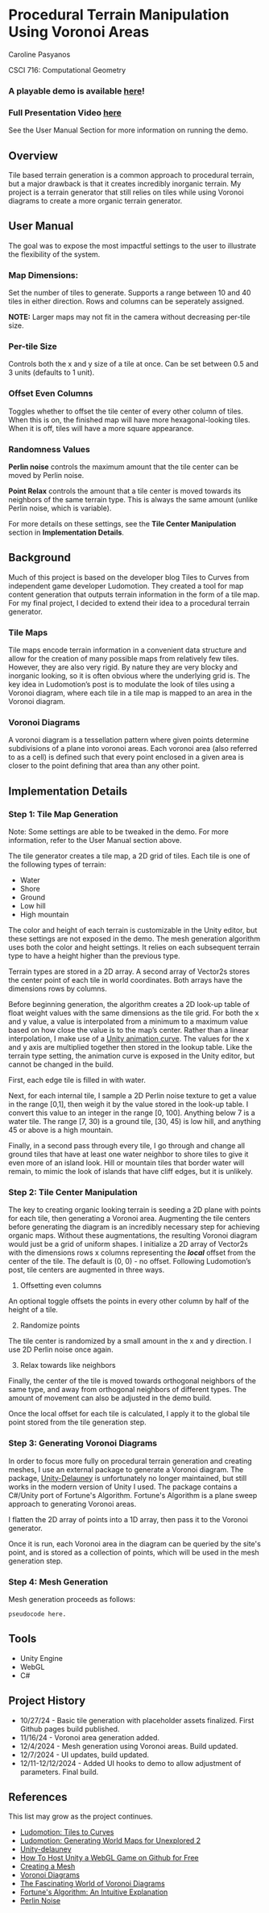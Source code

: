 # Procedural Terrain Manipulation Using Voronoi Areas

Caroline Pasyanos

CSCI 716: Computational Geometry

### A playable demo is available [here](https://pasyanos.github.io/Voronoi-Tiles/)!
### Full Presentation Video [here](https://www.youtube.com/watch?v=8Xx3i11P-_8)

See the User Manual Section for more information on running the demo.

## Overview

Tile based terrain generation is a common approach to procedural terrain, but a major drawback is that it creates incredibly inorganic terrain. My project is a terrain generator that still relies on tiles while using Voronoi diagrams to create a more organic terrain generator. 

## User Manual

The goal was to expose the most impactful settings to the user to illustrate the flexibility of the system. 

### Map Dimensions:

Set the number of tiles to generate. Supports a range between 10 and 40 tiles in either direction. Rows and columns can be seperately assigned.

**NOTE:** Larger maps may not fit in the camera without decreasing per-tile size.

### Per-tile Size

Controls both the x and y size of a tile at once. Can be set between 0.5 and 3 units (defaults to 1 unit).

### Offset Even Columns

Toggles whether to offset the tile center of every other column of tiles. When this is on, the finished map will have more hexagonal-looking tiles. When it is off, tiles will have a more square appearance.

### Randomness Values

**Perlin noise** controls the maximum amount that the tile center can be moved by Perlin noise.

**Point Relax** controls the amount that a tile center is moved towards its neighbors of the same terrain type. This is always the same amount (unlike Perlin noise, which is variable).

For more details on these settings, see the **Tile Center Manipulation** section in **Implementation Details**.

## Background
Much of this project is based on the developer blog Tiles to Curves from independent game developer Ludomotion. They created a tool for map content generation that outputs terrain information in the form of a tile map. For my final project, I decided to extend their idea to a procedural terrain generator. 

### Tile Maps

Tile maps encode terrain information in a convenient data structure and allow for the creation of many possible maps from relatively few tiles. However, they are also very rigid. By nature they are very blocky and inorganic looking, so it is often obvious where the underlying grid is. The key idea in Ludomotion’s post is to modulate the look of tiles using a Voronoi diagram, where each tile in a tile map is mapped to an area in the Voronoi diagram.

### Voronoi Diagrams

A voronoi diagram is a tessellation pattern where given points determine subdivisions of a plane into voronoi areas. Each voronoi area (also referred to as a cell) is defined such that every point enclosed in a given area is closer to the point defining that area than any other point.

## Implementation Details

### Step 1: Tile Map Generation

Note: Some settings are able to be tweaked in the demo. For more information, refer to the User Manual section above.

The tile generator creates a tile map, a 2D grid of tiles. Each tile is one of the following types of terrain:
- Water
- Shore
- Ground
- Low hill
- High mountain

The color and height of each terrain is customizable in the Unity editor, but these settings are not exposed in the demo. 
The mesh generation algorithm uses both the color and height settings. It relies on each subsequent terrain type to have a height higher than the previous type.

Terrain types are stored in a 2D array. A second array of Vector2s stores the center point of each tile in world coordinates. Both arrays have the dimensions rows by columns. 

Before beginning generation, the algorithm creates a 2D look-up table of float weight values with the same dimensions as the tile grid. For both the x and y value, a value is interpolated from a minimum to a maximum value based on how close the value is to the map’s center. 
Rather than a linear interpolation, I make use of a [Unity animation curve](https://docs.unity3d.com/6000.0/Documentation/ScriptReference/AnimationCurve.html). The values for the x and y axis are multiplied together then stored in the lookup table.
Like the terrain type setting, the animation curve is exposed in the Unity editor, but cannot be changed in the build.

First, each edge tile is filled in with water.

Next, for each internal tile, I sample a 2D Perlin noise texture to get a value in the range [0,1], then weigh it by the value stored in the look-up table. I convert this value to an integer in the range [0, 100]. Anything below 7 is a water tile. The range [7, 30) is a ground tile, [30, 45) is low hill, and anything 45 or above is a high mountain.

Finally, in a second pass through every tile, I go through and change all ground tiles that have at least one water neighbor to shore tiles to give it even more of an island look. Hill or mountain tiles that border water will remain, to mimic the look of islands that have cliff edges, but it is unlikely.

### Step 2: Tile Center Manipulation

The key to creating organic looking terrain is seeding a 2D plane with points for each tile, then generating a Voronoi area. Augmenting the tile centers before generating the diagram is an incredibly necessary step for achieving organic maps. Without these augmentations, the resulting Voronoi diagram would just be a grid of uniform shapes.
I initialize a 2D array of Vector2s with the dimensions rows x columns representing the ***local*** offset from the center of the tile. The default is (0, 0) - no offset.
Following Ludomotion’s post, tile centers are augmented in three ways.

1. Offsetting even columns

An optional toggle offsets the points in every other column by half of the height of a tile.

2. Randomize points

The tile center is randomized by a small amount in the x and y direction. I use 2D Perlin noise once again.

3. Relax towards like neighbors

Finally, the center of the tile is moved towards orthogonal neighbors of the same type, and away from orthogonal neighbors of different types. The amount of movement can also be adjusted in the demo build.

Once the local offset for each tile is calculated, I apply it to the global tile point stored from the tile generation step.

### Step 3: Generating Voronoi Diagrams

In order to focus  more fully on procedural terrain generation and creating meshes, I use an external package to generate a Voronoi diagram. The package, [Unity-Delauney](https://github.com/jceipek/Unity-delaunay/tree/master) is unfortunately no longer maintained, but still works in the modern version of Unity I used. 
The package contains a C#/Unity port of Fortune's Algorithm. Fortune's Algorithm is a plane sweep approach to generating Voronoi areas. 

I flatten the 2D array of points into a 1D array, then pass it to the Voronoi generator. 

Once it is run, each Voronoi area in the diagram can be queried by the site's point, and is stored as a collection of points, which will be used in the mesh generation step.

### Step 4: Mesh Generation

Mesh generation proceeds as follows:

```
pseudocode here.
```

## Tools

- Unity Engine
- WebGL
- C#

## Project History

- 10/27/24 - Basic tile generation with placeholder assets finalized. First Github pages build published.
- 11/16/24 - Voronoi area generation added.
- 12/4/2024 - Mesh generation using Voronoi areas. Build updated.
- 12/7/2024 - UI updates, build updated.
- 12/11-12/12/2024 - Added UI hooks to demo to allow adjustment of parameters. Final build.

## References

This list may grow as the project continues.

- [Ludomotion: Tiles to Curves](https://www.ludomotion.com/blogs/tiles-to-curves/)
- [Ludomotion: Generating World Maps for Unexplored 2](https://www.ludomotion.com/blogs/generating-world-maps/)
- [Unity-delauney](https://github.com/jceipek/Unity-delaunay/tree/master)
- [How To Host Unity a WebGL Game on Github for Free](https://www.youtube.com/watch?v=4jvGgn4b1V8)
- [Creating a Mesh](https://catlikecoding.com/unity/tutorials/procedural-meshes/creating-a-mesh/)
- [Voronoi Diagrams](https://en.wikipedia.org/wiki/Voronoi_diagram)
- [The Fascinating World of Voronoi Diagrams](https://builtin.com/data-science/voronoi-diagram)
- [Fortune's Algorithm: An Intuitive Explanation](https://jacquesheunis.com/post/fortunes-algorithm/)
- [Perlin Noise](https://en.wikipedia.org/wiki/Perlin_noise)
